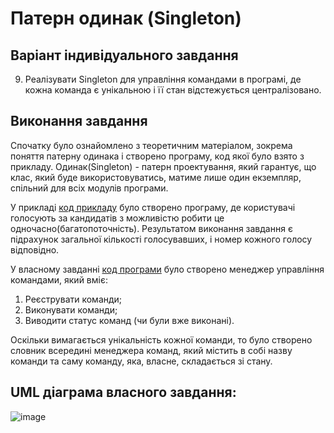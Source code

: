# Патерн одинак (Singleton)
## Варіант індивідуального завдання
9. Реалізувати Singleton для управління командами в програмі, де кожна команда є унікальною і її стан відстежується централізовано.
## Виконання завдання
<p>Спочатку було ознайомлено з теоретичним матеріалом, зокрема поняття патерну одинака і створено програму, код якої було взято з прикладу.
  Одинак(Singleton) - патерн проектування, який гарантує, що клас, який буде використовуватись, матиме лише один екземпляр, спільний для всіх модулів програми.
  
У прикладі [код прикладу](https://github.com/Artem-Pylhun/07-signleton-Artem-Pylhun/blob/main/src/Practice7_SIngletonExample/Program.cs) було створено програму, де користувачі голосують за кандидатів з можливістю робити це одночасно(багатопоточність). Результатом виконання завдання є підрахунок загальної кількості голосувавших, і номер кожного голосу відповідно.

У власному завданні [код програми](https://github.com/Artem-Pylhun/07-signleton-Artem-Pylhun/blob/main/src/Practice7_SIngletonPersonalTask/Program.cs) було створено менеджер управління командами, який вміє:
1. Реєструвати команди;
2. Виконувати команди;
3. Виводити статус команд (чи були вже виконані).

Оскільки вимагається унікальність кожної команди, то було створено словник всередині менеджера команд, який містить в собі назву команди та саму команду, яка, власне, складається зі стану.
</p>

## UML діаграма власного завдання:

![image](https://github.com/Artem-Pylhun/07-signleton-Artem-Pylhun/assets/145591080/0bc4cb69-5e99-4129-829d-cb817c1dc26d)
